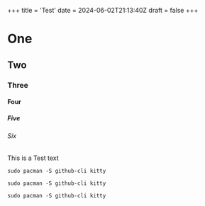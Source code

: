+++
title = 'Test'
date = 2024-06-02T21:13:40Z
draft = false
+++

# One
## Two
### Three
#### Four
##### Five
###### Six

This is a Test text

```
sudo pacman -S github-cli kitty
```

```
sudo pacman -S github-cli kitty
```
```
sudo pacman -S github-cli kitty
```